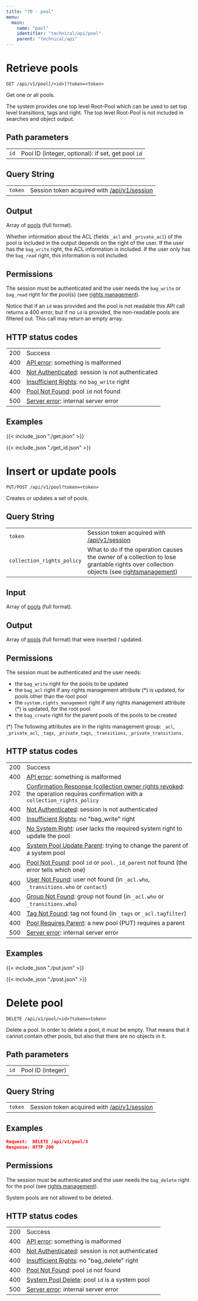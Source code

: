 ```yaml
---
title: "70 - pool"
menu:
  main:
    name: "pool"
    identifier: "technical/api/pool"
    parent: "technical/api"
---
```

# Retrieve pools

    GET /api/v1/pool[/<id>]?token=<token>

Get one or all pools.

The system provides one top level Root-Pool which can be used to set top level transitions, tags and right. The top level Root-Pool is not included in searches and object output.

## Path parameters

|   |   |
|---|---|
| `id`    | Pool ID (integer, optional): if set, get pool `id` |

## Query String

|   |   |
|---|---|
| `token` | Session token acquired with [/api/v1/session](/en/technical/api/session) |

## Output

Array of [pools](/en/technical/types/pool) (full format).

Whether information about the ACL (fields `_acl` and `_private_acl`) of the pool is included in the output depends on the right of the user. If the user has the `bag_write` right, the ACL information is included. If the user only has the `bag_read` right, this information is not included.

## Permissions

The session must be authenticated and the user needs the `bag_write` or `bag_read` right for the pool(s)
(see [rights management](/en/technical/rightsmanagement)).

Notice that if an `id` was provided and the pool is not readable this API call returns a 400 error, but
if no `id` is provided, the non-readable pools are filtered out. This call may return an empty array.

## HTTP status codes

|   |   |
|---|---|
| 200 | Success |
| 400 | [API error](/en/technical/errors): something is malformed |
| 400 | [Not Authenticated](/en/technical/errors): session is not authenticated |
| 400 | [Insufficient Rights](/en/technical/errors): no `bag_write` right |
| 400 | [Pool Not Found](/en/technical/errors): pool `id` not found |
| 500 | [Server error](/en/technical/errors): internal server error |

## Examples


{{< include_json "./get.json" >}}



{{< include_json "./get_id.json" >}}






# Insert or update pools

    PUT/POST /api/v1/pool?token=<token>

Creates or updates a set of pools.

## Query String

|   |   |
|---|---|
| `token` | Session token acquired with [/api/v1/session](/en/technical/api/session) |
| `collection_rights_policy` | What to do if the operation causes the owner of a collection to lose grantable rights over collection objects (see [rightsmanagement](/en/technical/rightsmanagement)) |

## Input

Array of [pools](/en/technical/types/pool) (full format).

## Output

Array of [pools](#pool) (full format) that were inserted / updated.

## Permissions

The session must be authenticated and the user needs:

- the `bag_write` right for the pools to be updated
- the `bag_acl` right if any rights management attribute (\*) is updated, for pools other than the root pool
- the `system.rights_management` right if any rights management attribute (\*) is updated, for the root pool
- the `bag_create` right for the parent pools of the pools to be created

(\*) The following attributes are in the rights management group:
`_acl`, `_private_acl`, `_tags`, `_private_tags`, `_transitions`, `_private_transitions`.

## HTTP status codes

|   |   |
|---|---|
| 200 | Success |
| 400 | [API error](/en/technical/errors): something is malformed |
| 202 | [Confirmation Response (collection owner rights revoked](/en/technical/confirmation): the operation requires confirmation with a `collection_rights_policy` |
| 400 | [Not Authenticated](/en/technical/errors): session is not authenticated |
| 400 | [Insufficient Rights](/en/technical/errors): no "bag_write" right |
| 400 | [No System Right](/en/technical/errors): user lacks the required system right to update the pool |
| 400 | [System Pool Update Parent](/en/technical/errors): trying to change the parent of a system pool |
| 400 | [Pool Not Found](/en/technical/errors): pool `id` or `pool._id_parent` not found (the error tells which one) |
| 400 | [User Not Found](/en/technical/errors): user not found (in `_acl.who`, `_transitions.who` or `contact`) |
| 400 | [Group Not Found](/en/technical/errors): group not found (in `_acl.who` or `_transitions.who`) |
| 400 | [Tag Not Found](/en/technical/errors): tag not found (in `_tags` or `_acl.tagfilter`) |
| 400 | [Pool Requires Parent](/en/technical/errors): a new pool (PUT) requires a parent |
| 500 | [Server error](/en/technical/errors): internal server error |

## Examples


{{< include_json "./put.json" >}}



{{< include_json "./post.json" >}}






# Delete pool

    DELETE /api/v1/pool/<id>?token=<token>

Delete a pool. In order to delete a pool, it must be empty. That means that it
cannot contain other pools, but also that there are no objects in it.

## Path parameters

|   |   |
|---|---|
| `id`    | Pool ID (integer) |

## Query String

|   |   |
|---|---|
| `token` | Session token acquired with [/api/v1/session](/en/technical/api/session) |

## Examples

```json
Request:  DELETE /api/v1/pool/3
Response: HTTP 200
```

## Permissions

The session must be authenticated and the user needs the `bag_delete` right for the pool
(see [rights management](/en/technical/rightsmanagement)).

System pools are not allowed to be deleted.

## HTTP status codes

|   |   |
|---|---|
| 200 | Success |
| 400 | [API error](/en/technical/errors): something is malformed |
| 400 | [Not Authenticated](/en/technical/errors): session is not authenticated |
| 400 | [Insufficient Rights](/en/technical/errors): no "bag_delete" right |
| 400 | [Pool Not Found](/en/technical/errors): pool `id` not found |
| 400 | [System Pool Delete](/en/technical/errors): pool `id` is a system pool |
| 500 | [Server error](/en/technical/errors): internal server error |
